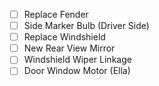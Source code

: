 - [ ] Replace Fender
- [ ] Side Marker Bulb (Driver Side)
- [ ] Replace Windshield
- [ ] New Rear View Mirror
- [ ] Windshield Wiper Linkage
- [ ] Door Window Motor (Ella)